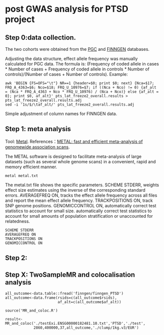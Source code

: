 post GWAS analysis for PTSD project
=============================================

Step 0:data collection.
------------------------
The two cohorts were obtained from the [PGC](https://pgc.unc.edu/for-researchers/download-results/) and [FINNGEN](https://finngen.gitbook.io/documentation/v/r8/data-description) databases.

Adjusting the data structure, effect allele frequency was manually calculated for PGC data. The formula is: (Frequency of coded allele in cases * Number of cases + Frequency of coded allele in controls * Number of controls)/(Number of cases + Number of controls).
Example:
```
awk 'BEGIN {FS=OFS="\t"} NR==1 {header=$0; print $0; next} {Nca=$17; FRQ_A_4363=$6; Nco=$18; FRQ_U_10976=$7; if ((Nca + Nco) != 0) {af_alt = (Nca * FRQ_A_4363 + Nco * FRQ_U_10976) / (Nca + Nco)} else {af_alt = 0}; print $0, af_alt}' pts_lat_freeze2_overall.results > pts_lat_freeze2_overall.results.adj
sed -i '1s/$/\taf_alt/' pts_lat_freeze2_overall.results.adj
```
Simple adjustment of column names for FINNGEN data.

Step 1: meta analysis
------------------------
Tool: [Metal](https://csg.sph.umich.edu/abecasis/metal/).
References：[METAL: fast and efficient meta-analysis of genomewide association scans](https://pubmed.ncbi.nlm.nih.gov/20616382/).

The METAL software is designed to facilitate meta-analysis of large datasets (such as several whole genome scans) in a convenient, rapid and memory efficient manner. 
```
metal metal.txt
```

The metal.txt file shows the specific parameters. SCHEME STDERR, weights effect size estimates using the inverse of the corresponding standard errors. AVERAGEFREQ ON, tracks the effect allele frequency across all files and report the mean effect allele frequency. TRACKPOSITIONS ON, track SNP genome positions. GENOMICCONTROL ON, automatically correct test statistics to account for small size. automatically correct test statistics to account for small amounts of population stratification or unaccounted for relatedness.

```
SCHEME STDERR
AVERAGEFREQ ON
TRACKPOSITIONS ON
GENOMICCONTROL ON
```

Step 2:
------------------------


Step X: TwoSampleMR and colocalisation analysis
------------------------

```
all_outcome<-data.table::fread('finngen/finngen_PTSD')
all_outcome<-data.frame(rsids=c(all_outcome$rsids),
                        af_alt=c(all_outcome$af_alt))

source('MR_and_coloc.R')

result<-MR_and_coloc('./testExi.ENSG00000182481.10.txt','PTSD','./test',
             2860,400000,37,all_outcome,'./clump/1kg.v3/EUR')
```






